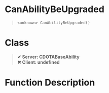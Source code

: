 # CanAbilityBeUpgraded
> `<unknown> CanAbilityBeUpgraded()`
# Class
> __✔ Server: CDOTABaseAbility__  
> __✖ Client: undefined__  
# Function Description

